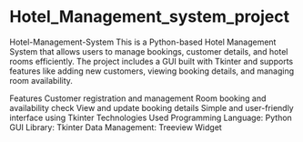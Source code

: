 # Hotel_Management_system_project
Hotel-Management-System
This is a Python-based Hotel Management System that allows users to manage bookings, customer details, and hotel rooms efficiently. The project includes a GUI built with Tkinter and supports features like adding new customers, viewing booking details, and managing room availability.

Features
Customer registration and management
Room booking and availability check
View and update booking details
Simple and user-friendly interface using Tkinter
Technologies Used
Programming Language: Python
GUI Library: Tkinter
Data Management: Treeview Widget
